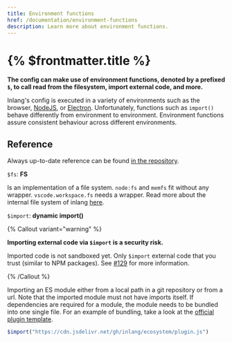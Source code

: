 ```yaml
---
title: Environment functions
href: /documentation/environment-functions
description: Learn more about environment functions.
---
```


# {% $frontmatter.title %}

**The config can make use of environment functions, denoted by a prefixed `$`, to call read from the filesystem, import external code, and more.**

Inlang's config is executed in a variety of environments such as the browser, [NodeJS](https://nodejs.org/en/), or [Electron](https://www.electronjs.org/). Unfortunately, functions such as `import()` behave differently from environment to environment. Environment functions assure consistent behaviour across different environments.

## Reference

Always up-to-date reference can be found [in the repository](https://github.com/inlang/inlang/tree/main/source-code/core/src/config/environment-functions).

`$fs`: **FS**

Is an implementation of a file system. `node:fs` and `memfs` fit without any wrapper. `vscode.workspace.fs` needs a wrapper. Read more about the internal file system of inlang [here](./file-system).

`$import`: **dynamic import()**

{% Callout variant="warning" %}

**Importing external code via `$import` is a security risk.**

Imported code is not sandboxed yet. Only `$import` external code that you trust (similar to NPM packages). See [#129](https://github.com/inlang/inlang/pull/129) for more information.

{% /Callout %}

Importing an ES module either from a local path in a git repository or from a url. Note that the imported module must not have imports itself. If dependencies are required for a module, the module needs to be bundled into one single file. For an example of bundling, take a look at the [official plugin template](https://github.com/inlang/plugin-template).

```ts
$import("https://cdn.jsdelivr.net/gh/inlang/ecosystem/plugin.js")
```
